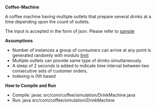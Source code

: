 **Coffee-Machine**

A coffee machine having multiple outlets that prepare several drinks
at a time depending upon the count of outlets.

The input is accepted in the form of json. Please refer to [sample](https://github.com/Ashish-sharmaa/Coffee-Machine/blob/master/resources/input.json)

**Assumptions**
* Number of instances a group of consumers can arrive at any point is generated randomly with modulo [limit](https://github.com/Ashish-sharmaa/Coffee-Machine/blob/master/src/com/coffee/simulation/utils/Constants.java#L9)
* Multiple outlets can provide same type of drinks simultaneously.
* A sleep of 2 seconds is added to indicate time interval between two consecutive sets of customer orders.
* Indexing is 0th based

**How to Compile and Run**
* Compile: javac src/com/coffee/simulation/DrinkMachine.java
* Run: java src/com/coffee/simulation/DrinkMachine